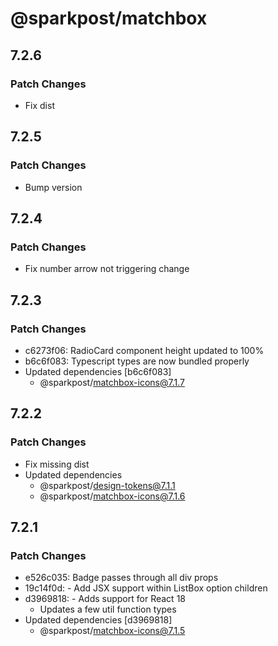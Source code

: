 # @sparkpost/matchbox

## 7.2.6

### Patch Changes

- Fix dist

## 7.2.5

### Patch Changes

- Bump version

## 7.2.4

### Patch Changes

- Fix number arrow not triggering change

## 7.2.3

### Patch Changes

- c6273f06: RadioCard component height updated to 100%
- b6c6f083: Typescript types are now bundled properly
- Updated dependencies [b6c6f083]
  - @sparkpost/matchbox-icons@7.1.7

## 7.2.2

### Patch Changes

- Fix missing dist
- Updated dependencies
  - @sparkpost/design-tokens@7.1.1
  - @sparkpost/matchbox-icons@7.1.6

## 7.2.1

### Patch Changes

- e526c035: Badge passes through all div props
- 19c14f0d: - Add JSX support within ListBox option children
- d3969818: - Adds support for React 18
  - Updates a few util function types
- Updated dependencies [d3969818]
  - @sparkpost/matchbox-icons@7.1.5
